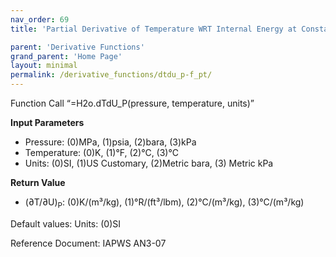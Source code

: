 ```yaml
---
nav_order: 69
title: 'Partial Derivative of Temperature WRT Internal Energy at Constant Pressure f(P, T)'

parent: 'Derivative Functions'
grand_parent: 'Home Page'
layout: minimal
permalink: /derivative_functions/dtdu_p-f_pt/
---
```


Function Call “=H2o.dTdU\_P(pressure, temperature, units)”

**Input Parameters**

- Pressure: (0)MPa, (1)psia, (2)bara, (3)kPa
- Temperature: (0)K, (1)°F, (2)°C, (3)°C
- Units: (0)SI, (1)US Customary, (2)Metric bara, (3) Metric kPa

**Return Value**

- (∂T/∂U)<sub>P</sub>: (0)K/(m³/kg), (1)°R/(ft³/lbm), (2)°C/(m³/kg), (3)°C/(m³/kg)

Default values: Units: (0)SI

Reference Document: IAPWS AN3-07